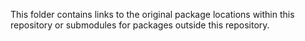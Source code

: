 This folder contains links to the original package locations within this repository or submodules for packages outside this repository.
